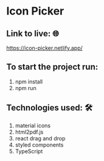 # Icon Picker 

## Link to live:  :globe_with_meridians:
https://icon-picker.netlify.app/

## To start the project run:
 1. npm install
 2. npm run

## Technologies used: :hammer_and_wrench:
 1. material icons
 2. html2pdf.js
 3. react drag and drop
 4. styled components
 5. TypeScript 
